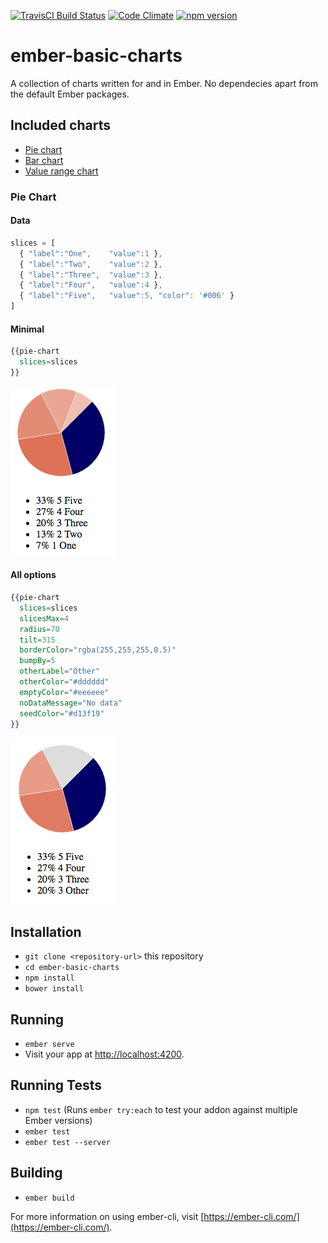 [![TravisCI Build Status](https://travis-ci.org/saztul/ember-basic-charts.svg?branch=master)](https://travis-ci.org/saztul/ember-basic-charts)
[![Code Climate](https://codeclimate.com/github/saztul/ember-basic-charts/badges/gpa.svg)](https://codeclimate.com/github/saztul/ember-basic-charts)
[![npm version](https://badge.fury.io/js/ember-basic-charts.svg)](https://badge.fury.io/js/ember-basic-charts)

# ember-basic-charts

A collection of charts written for and in Ember.
No dependecies apart from the default Ember packages.

## Included charts

* [Pie chart](#pie-chart)
* [Bar chart](#bar-chart)
* [Value range chart](#value-range-chart)

### <a name=pie-chart></a>Pie Chart
#### Data
```javascript
slices = [
  { "label":"One",    "value":1 },
  { "label":"Two",    "value":2 },
  { "label":"Three",  "value":3 },
  { "label":"Four",   "value":4 },
  { "label":"Five",   "value":5, "color": '#006' }
]
```

#### Minimal
```hbs
{{pie-chart
  slices=slices
}}
```
![pie chart minimal](readme-assets/pie-simple.png "Minimal")

#### All options
```hbs
{{pie-chart
  slices=slices
  slicesMax=4
  radius=70
  tilt=315
  borderColor="rgba(255,255,255,0.5)"
  bumpBy=5
  otherLabel="Other"
  otherColor="#dddddd"
  emptyColor="#eeeeee"
  noDataMessage="No data"
  seedColor="#d13f19"
}}
```
![pie chart all options](readme-assets/pie-all-opts.png "All options")


## Installation

* `git clone <repository-url>` this repository
* `cd ember-basic-charts`
* `npm install`
* `bower install`

## Running

* `ember serve`
* Visit your app at [http://localhost:4200](http://localhost:4200).

## Running Tests

* `npm test` (Runs `ember try:each` to test your addon against multiple Ember versions)
* `ember test`
* `ember test --server`

## Building

* `ember build`

For more information on using ember-cli, visit [https://ember-cli.com/](https://ember-cli.com/).
